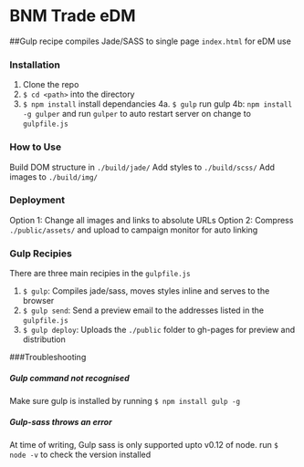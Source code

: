# BNM Trade eDM
##Gulp recipe compiles Jade/SASS to single page `index.html` for eDM use

### Installation
1. Clone the repo
2. `$ cd <path>` into the directory
3. `$ npm install` install dependancies
4a. `$ gulp` run gulp
4b: `npm install -g gulper` and run `gulper` to auto restart server on change to `gulpfile.js`

### How to Use
Build DOM structure in `./build/jade/`
Add styles to `./build/scss/`
Add images to `./build/img/`

### Deployment
Option 1: Change all images and links to absolute URLs
Option 2: Compress `./public/assets/` and upload to campaign monitor for auto linking

### Gulp Recipies
There are three main recipies in the `gulpfile.js`
1. `$ gulp`: Compiles jade/sass, moves styles inline and serves to the browser
2. `$ gulp send`: Send a preview email to the addresses listed in the `gulpfile.js`
3. `$ gulp deploy`: Uploads the `./public` folder to gh-pages for preview and distribution


###Troubleshooting

##### Gulp command not recognised
Make sure gulp is installed by running `$ npm install gulp -g`

##### Gulp-sass throws an error
At time of writing, Gulp sass is only supported upto v0.12 of node. run `$ node -v` to check the version installed